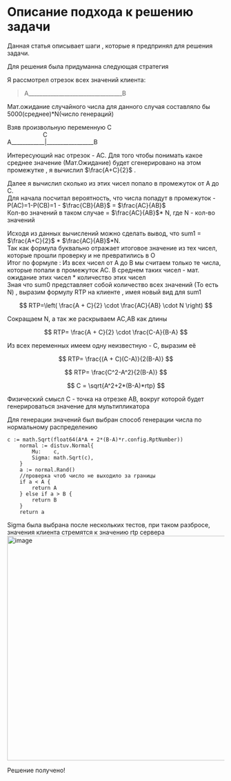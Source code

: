 # Описание подхода к решению задачи

Данная статья описывает шаги , которые я предпринял для решения задачи. 

Для решения была придуманна следующая стратегия

Я рассмотрел отрезок всех значений клиента:

>А__________________________________B

Мат.ожидание случайного числа для данного случая составляло бы 5000(среднее)*N(число генераций)

Взяв произвольную переменную  С  
&nbsp;&nbsp;&nbsp;&nbsp;&nbsp;&nbsp;&nbsp;&nbsp;&nbsp;&nbsp;&nbsp;&nbsp;&nbsp;&nbsp;&nbsp;&nbsp;&nbsp;&nbsp;&nbsp;&nbsp;&nbsp;C   
A____________|_________________B

Интересующий нас отрезок - АС. 
Для того чтобы понимать какое среднее значение (Мат.Ожидание) будет сгенерировано на этом промежутке , я вычислил $\frac{A+C}{2}$ .  

Далее я вычислил сколько из этих чисел попало в промежуток от A до C.   
Для начала посчитал вероятность, что числа попадут в промежуток - P(AC)=1-P(CB)=1 - $\frac{CB}{AB}$ = $\frac{AC}{AB}$  
Кол-во значений в таком случае =    $\frac{AC}{AB}$* N, где N - кол-во значений  



Исходя из данных вычислений можно сделать вывод, что sum1 = $\frac{A+C}{2}$ * $\frac{AC}{AB}$*N.   
Так как формула буквально отражает итоговое значение из  тех чисел, которые прошли проверку и не превратились в О  
Итог по формуле  : Из всех чисел от A до B мы считаем только те числа, которые попали в промежуток AC. В среднем таких чисел - мат. ожидание этих чисел * количество этих чисел   
Зная что sum0 представляет собой количество всех значений (То есть N) , выразим формулу RTP на клиенте , имея новый вид для sum1

$$
RTP=\left( \frac{A + C}{2} \cdot \frac{AC}{AB} \cdot N \right) 
$$

Сокращаем N, а так же раскрываем AC,AB как длины 

$$
RTP= \frac{A + C}{2} \cdot \frac{C-A}{B-A}  
$$

Из всех переменных имеем одну неизвестную - С, выразим её

$$
RTP= \frac{(A + C)(C-A)}{2(B-A)}
$$

$$
RTP= \frac{C^2-A^2}{2(B-A)}
$$

$$
C = \sqrt{A^2+2*(B-A)*rtp}
$$

Физический смысл С - точка на отрезке AB, вокруг которой будет генерироваться значение для мультипликатора

Для генерации значений был выбран способ генерации числа по нормальному распределению
```
c := math.Sqrt(float64(A*A + 2*(B-A)*r.config.RptNumber))
	normal := distuv.Normal{
		Mu:    c,
		Sigma: math.Sqrt(c),
	}
	a := normal.Rand()
	//проверка чтоб число не выходило за границы
	if a < A {
		return A
	} else if a > B {
		return B
	}
	return a
```

Sigma была выбрана после нескольких тестов, при таком разбросе, значения клиента стремятся к значению rtp сервера
<img width="1280" height="521" alt="image" src="https://github.com/user-attachments/assets/3eddc203-5d46-4a24-8eaa-1c1c23eb73d8" />


Решение получено!
